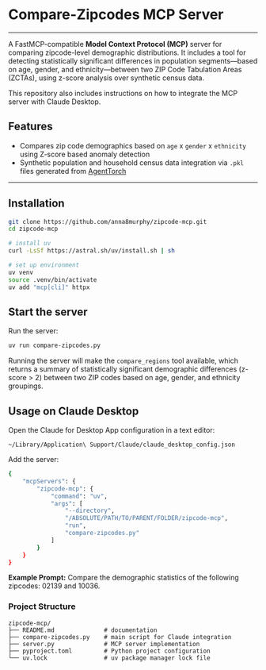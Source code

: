 # Compare-Zipcodes MCP Server
---
A FastMCP-compatible **Model Context Protocol (MCP)** server for comparing zipcode-level demographic distributions. It includes a tool for detecting statistically significant differences in population segments—based on age, gender, and ethnicity—between two ZIP Code Tabulation Areas (ZCTAs), using z-score analysis over synthetic census data. 

This repository also includes instructions on how to integrate the MCP server with Claude Desktop.

## Features

- Compares zip code demographics based on `age` x `gender` x `ethnicity` using Z-score based anomaly detection
- Synthetic population and household census data integration via `.pkl` files generated from [AgentTorch](https://github.com/AgentTorch/AgentTorch)

---

## Installation

```bash
git clone https://github.com/anna8murphy/zipcode-mcp.git
cd zipcode-mcp
```

```bash
# install uv
curl -LsSf https://astral.sh/uv/install.sh | sh

# set up environment
uv venv
source .venv/bin/activate
uv add "mcp[cli]" httpx
```

## Start the server

Run the server:

```bash
uv run compare-zipcodes.py
```

Running the server will make the `compare_regions` tool available, which returns a summary of statistically significant demographic differences (z-score > 2) between two ZIP codes based on age, gender, and ethnicity groupings.

## Usage on Claude Desktop
Open the Claude for Desktop App configuration in a text editor: 

`~/Library/Application\ Support/Claude/claude_desktop_config.json`

Add the server:
```bash
{
    "mcpServers": {
        "zipcode-mcp": {
            "command": "uv",
            "args": [
                "--directory",
                "/ABSOLUTE/PATH/TO/PARENT/FOLDER/zipcode-mcp",
                "run",
                "compare-zipcodes.py"
            ]
        }
    }
}
```

**Example Prompt:** Compare the demographic statistics of the following zipcodes: 02139 and 10036.

### Project Structure
```plaintext
zipcode-mcp/
├── README.md              # documentation
├── compare-zipcodes.py    # main script for Claude integration
├── server.py              # MCP server implementation
├── pyproject.toml         # Python project configuration
└── uv.lock                # uv package manager lock file

